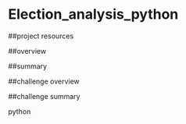 # Election_analysis_python

##project resources

##overview 

##summary

##challenge overview

##challenge summary



python
